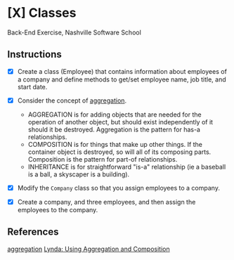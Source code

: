 # [X] Classes
Back-End Exercise, Nashville Software School

## Instructions

- [X] Create a class (Employee) that contains information about employees of a company and define methods to get/set employee name, job title, and start date.

- [X] Consider the concept of [aggregation](https://github.com/nashville-software-school/bangazon-ltd/blob/master/orientation/FND_14_INHERIT_COMPOSE_AGGREGATE.md). 
    - AGGREGATION is for adding objects that are needed for the operation of another object, but should exist independently of it should it be destroyed. Aggregation is the pattern for has-a relationships.
    - COMPOSITION is for things that make up other things. If the container object is destroyed, so will all of its composing parts. Composition is the pattern for part-of relationships.
    - INHERITANCE is for straightforward "is-a" relationship (ie a baseball is a ball, a skyscaper is a building).

- [X] Modify the `Company` class so that you assign employees to a company.

- [X] Create a company, and three employees, and then assign the employees to the company.


## References
[aggregation](https://github.com/nashville-software-school/bangazon-ltd/blob/master/orientation/FND_14_INHERIT_COMPOSE_AGGREGATE.md)
[Lynda: Using Aggregation and Composition](https://www.lynda.com/search?q=aggregate+inheritance)



